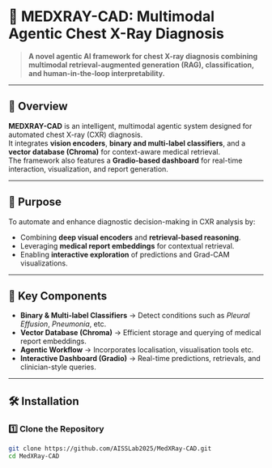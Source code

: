 # 🩻 MEDXRAY-CAD: Multimodal Agentic Chest X-Ray Diagnosis

> **A novel agentic AI framework for chest X-ray diagnosis combining multimodal retrieval-augmented generation (RAG), classification, and human-in-the-loop interpretability.**

---

## 🚀 Overview

**MEDXRAY-CAD** is an intelligent, multimodal agentic system designed for automated chest X-ray (CXR) diagnosis.  
It integrates **vision encoders**, **binary and multi-label classifiers**, and a **vector database (Chroma)** for context-aware medical retrieval.  
The framework also features a **Gradio-based dashboard** for real-time interaction, visualization, and report generation.

---

## 🎯 Purpose

To automate and enhance diagnostic decision-making in CXR analysis by:
- Combining **deep visual encoders** and **retrieval-based reasoning**.
- Leveraging **medical report embeddings** for contextual retrieval.
- Enabling **interactive exploration** of predictions and Grad-CAM visualizations.

---

## 🧩 Key Components

- **Binary & Multi-label Classifiers** → Detect conditions such as *Pleural Effusion*, *Pneumonia*, etc.  
- **Vector Database (Chroma)** → Efficient storage and querying of medical report embeddings.  
- **Agentic Workflow** → Incorporates localisation, visualisation tools etc.  
- **Interactive Dashboard (Gradio)** → Real-time predictions, retrievals, and clinician-style queries.  

---

## 🛠️ Installation

### 1️⃣ Clone the Repository
```bash
git clone https://github.com/AISSLab2025/MedXRay-CAD.git
cd MedXRay-CAD
